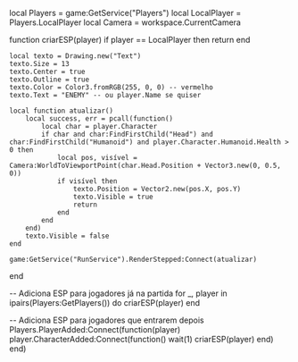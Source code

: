 local Players = game:GetService("Players")
local LocalPlayer = Players.LocalPlayer
local Camera = workspace.CurrentCamera

function criarESP(player)
    if player == LocalPlayer then return end

    local texto = Drawing.new("Text")
    texto.Size = 13
    texto.Center = true
    texto.Outline = true
    texto.Color = Color3.fromRGB(255, 0, 0) -- vermelho
    texto.Text = "ENEMY" -- ou player.Name se quiser

    local function atualizar()
        local success, err = pcall(function()
            local char = player.Character
            if char and char:FindFirstChild("Head") and char:FindFirstChild("Humanoid") and player.Character.Humanoid.Health > 0 then
                local pos, visível = Camera:WorldToViewportPoint(char.Head.Position + Vector3.new(0, 0.5, 0))
                if visível then
                    texto.Position = Vector2.new(pos.X, pos.Y)
                    texto.Visible = true
                    return
                end
            end
        end)
        texto.Visible = false
    end

    game:GetService("RunService").RenderStepped:Connect(atualizar)
end

-- Adiciona ESP para jogadores já na partida
for _, player in ipairs(Players:GetPlayers()) do
    criarESP(player)
end

-- Adiciona ESP para jogadores que entrarem depois
Players.PlayerAdded:Connect(function(player)
    player.CharacterAdded:Connect(function()
        wait(1)
        criarESP(player)
    end)
end)

